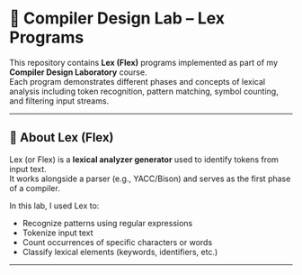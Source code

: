 # 🧾 Compiler Design Lab – Lex Programs

This repository contains **Lex (Flex)** programs implemented as part of my **Compiler Design Laboratory** course.  
Each program demonstrates different phases and concepts of lexical analysis including token recognition, pattern matching, symbol counting, and filtering input streams.

---

## 📌 About Lex (Flex)

Lex (or Flex) is a **lexical analyzer generator** used to identify tokens from input text.  
It works alongside a parser (e.g., YACC/Bison) and serves as the first phase of a compiler.

In this lab, I used Lex to:
- Recognize patterns using regular expressions
- Tokenize input text
- Count occurrences of specific characters or words
- Classify lexical elements (keywords, identifiers, etc.)

---
